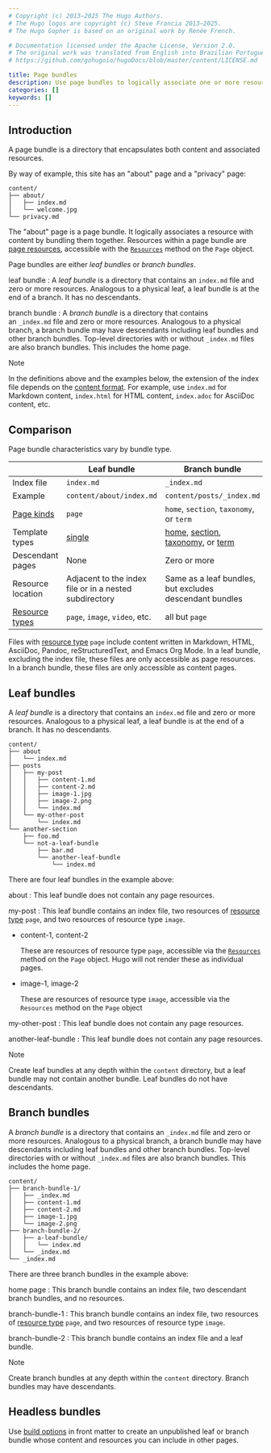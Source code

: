 ```yaml
---
# Copyright (c) 2013–2025 The Hugo Authors.
# The Hugo logos are copyright (c) Steve Francia 2013–2025.
# The Hugo Gopher is based on an original work by Renée French.

# Documentation licensed under the Apache License, Version 2.0.
# The original work was translated from English into Brazilian Portuguese.
# https://github.com/gohugoio/hugoDocs/blob/master/content/LICENSE.md

title: Page bundles
description: Use page bundles to logically associate one or more resources with content.
categories: []
keywords: []
---
```


## Introduction

A page bundle is a directory that encapsulates both content and associated resources.

By way of example, this site has an "about" page and a "privacy" page:

```text
content/
├── about/
│   ├── index.md
│   └── welcome.jpg
└── privacy.md
```

The "about" page is a page bundle. It logically associates a resource with content by bundling them together. Resources within a page bundle are [page resources], accessible with the [`Resources`] method on the `Page` object.

Page bundles are either _leaf bundles_ or _branch bundles_.

leaf bundle
: A _leaf bundle_ is a directory that contains an&nbsp;`index.md`&nbsp;file and zero or more resources. Analogous to a physical leaf, a leaf bundle is at the end of a branch. It has no descendants.

branch bundle
: A _branch bundle_ is a directory that contains an&nbsp;`_index.md`&nbsp;file and zero or more resources. Analogous to a physical branch, a branch bundle may have descendants including leaf bundles and other branch bundles. Top-level directories with or without `_index.md`&nbsp;files are also branch bundles. This includes the home page.

> [!note]
> In the definitions above and the examples below, the extension of the index file depends on the [content format](g). For example, use `index.md` for Markdown content, `index.html` for HTML content, `index.adoc` for AsciiDoc content, etc.

## Comparison

Page bundle characteristics vary by bundle type.

|                     | Leaf bundle                                             | Branch bundle                                           |
|---------------------|---------------------------------------------------------|---------------------------------------------------------|
| Index file          | `index.md`                                                | `_index.md`                                               |
| Example             | `content/about/index.md`                                | `content/posts/_index.md   `                              |
| [Page kinds](g)     | `page`                                                  | `home`, `section`, `taxonomy`, or `term`                |
| Template types      | [single]                                                | [home], [section], [taxonomy], or [term]           |
| Descendant pages    | None                                                    | Zero or more                                            |
| Resource location   | Adjacent to the index file or in a nested subdirectory  | Same as a leaf bundles, but excludes descendant bundles |
| [Resource types](g) | `page`, `image`, `video`, etc.                          | all but `page`                                          |

Files with [resource type](g) `page` include content written in Markdown, HTML, AsciiDoc, Pandoc, reStructuredText, and Emacs Org Mode. In a leaf bundle, excluding the index file, these files are only accessible as page resources. In a branch bundle, these files are only accessible as content pages.

## Leaf bundles

A _leaf bundle_ is a directory that contains an&nbsp;`index.md`&nbsp;file and zero or more resources. Analogous to a physical leaf, a leaf bundle is at the end of a branch. It has no descendants.

```text
content/
├── about
│   └── index.md
├── posts
│   ├── my-post
│   │   ├── content-1.md
│   │   ├── content-2.md
│   │   ├── image-1.jpg
│   │   ├── image-2.png
│   │   └── index.md
│   └── my-other-post
│       └── index.md
└── another-section
    ├── foo.md
    └── not-a-leaf-bundle
        ├── bar.md
        └── another-leaf-bundle
            └── index.md
```

There are four leaf bundles in the example above:

about
: This leaf bundle does not contain any page resources.

my-post
: This leaf bundle contains an index file, two resources of [resource type](g) `page`, and two resources of resource type `image`.

  - content-1, content-2

    These are resources of resource type `page`, accessible via the [`Resources`] method on the `Page` object. Hugo will not render these as individual pages.

  - image-1, image-2

    These are resources of resource type `image`, accessible via the `Resources` method on the `Page` object

my-other-post
: This leaf bundle does not contain any page resources.

another-leaf-bundle
: This leaf bundle does not contain any page resources.

> [!note]
> Create leaf bundles at any depth within the `content` directory, but a leaf bundle may not contain another bundle. Leaf bundles do not have descendants.

## Branch bundles

A _branch bundle_ is a directory that contains an&nbsp;`_index.md`&nbsp;file and zero or more resources. Analogous to a physical branch, a branch bundle may have descendants including leaf bundles and other branch bundles. Top-level directories with or without `_index.md`&nbsp;files are also branch bundles. This includes the home page.

```text
content/
├── branch-bundle-1/
│   ├── _index.md
│   ├── content-1.md
│   ├── content-2.md
│   ├── image-1.jpg
│   └── image-2.png
├── branch-bundle-2/
│   ├── a-leaf-bundle/
│   │   └── index.md
│   └── _index.md
└── _index.md
```

There are three branch bundles in the example above:

home page
: This branch bundle contains an index file, two descendant branch bundles, and no resources.

branch-bundle-1
:  This branch bundle contains an index file, two resources of [resource type](g) `page`, and two resources of resource type `image`.

branch-bundle-2
: This branch bundle contains an index file and a leaf bundle.

> [!note]
> Create branch bundles at any depth within the `content` directory. Branch bundles may have descendants.

## Headless bundles

Use [build options] in front matter to create an unpublished leaf or branch bundle whose content and resources you can include in other pages.

[`Resources`]: /methods/page/resources/
[build options]: /content-management/build-options/
[home]: /templates/types/#home
[page resources]: /content-management/page-resources/
[section]: /templates/types/#section
[single]: /templates/types/#single
[taxonomy]: /templates/types/#taxonomy
[term]: /templates/types/#term
